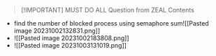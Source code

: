 
> [!IMPORTANT] MUST DO ALL Question from ZEAL 
> Contents

- find the number of blocked process using semaphore sum![[Pasted image 20231002132831.png]]
- ![[Pasted image 20231002183808.png]]
- ![[Pasted image 20231003131019.png]]